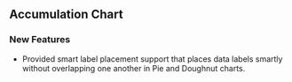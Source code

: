 ##  Accumulation Chart

###    New Features

- Provided smart label placement support that places data labels smartly without overlapping one another in Pie and Doughnut charts.
